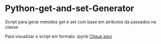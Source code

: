 # Python-get-and-set-Generator

Script para gerar metodos get e set com base em atributos da passados na classe. 

Para visualizar o script em formato .ipynb 
[Clique aqui](https://github.com/wrtinho/Python-get-and-set-Generator/blob/master/gerador.ipynb)




